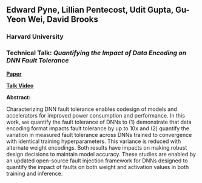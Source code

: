 ## Edward Pyne, Lillian Pentecost, Udit Gupta, Gu-Yeon Wei, David Brooks
### Harvard University

### Technical Talk: *Quantifying the Impact of Data Encoding on DNN Fault Tolerance*
**[Paper](https://fastpath2020.github.io/Papers/FastPath2020_Ted_Pyne.pdf)**

**[Talk Video](https://fastpath2020.github.io/FastPath2020_Ted_Pyne.mp4)**

**Abstract:**

Characterizing DNN fault tolerance enables codesign of models and accelerators for improved power consumption and performance. In this work, we quantify the fault tolerance of DNNs to (1) demonstrate that data encoding format impacts fault tolerance by up to 10x and (2) quantify the variation in measured fault tolerance across DNNs trained to convergence with identical training hyperparameters. This variance is reduced with alternate weight encodings. Both results have impacts on making robust design decisions to maintain model accuracy. These studies are enabled by an updated open-source fault injection framework for DNNs designed to quantify the impact of faults on both weight and activation values in both training and inference.
